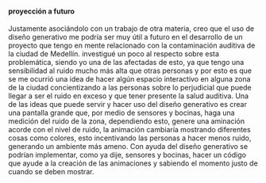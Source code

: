 #### proyección a futuro
Justamente asociándolo con un trabajo de otra materia, creo que el uso de diseño generativo me podría ser muy útil a futuro en el desarrollo de un proyecto que 
tengo en mente relacionado con la contaminación auditiva de la ciudad de Medellín. investigué un poco al respecto sobre esta problemática, siendo yo una de las 
afectadas de esto, ya que tengo una sensibilidad al ruido mucho más alta que otras personas y por esto es que se me ocurrió una idea de hacer algún espacio interactivo
en alguna zona de la ciudad concientizando a las personas sobre lo perjudicial que puede llegar a ser el ruido en exceso y que tener presente la salud auditiva.
Una de las ideas que puede servir y hacer uso del diseño generativo es crear una pantalla grande que, por medio de sensores y bocinas, haga una medición del ruido
de la zona, dependiendo esto, genere una aminación acorde con el nivel de ruido, la animación cambiaría mostrando diferentes cosas como colores, esto incentivando
las personas a hacer menos ruido, generando un ambiente más ameno. Con ayuda del diseño generativo se podrían implementar, como ya dije, sensores y bocinas, 
hacer un código que ayude a la creación de las animaciones y sabiendo el momento justo de cuando se deben mostrar. 
